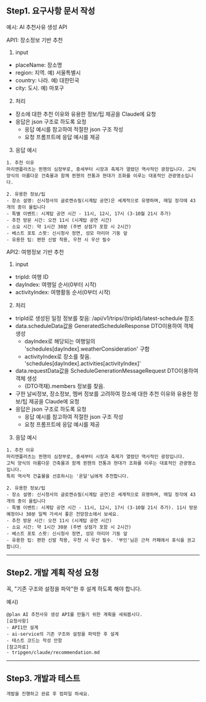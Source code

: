 
## Step1. 요구사항 문서 작성

예시: AI 추천사유 생성 API

API1: 장소정보 기반 추천
1) input
- placeName: 장소명
- region: 지역. 예) 서울특별시
- country: 나라. 예) 대한민국
- city: 도시. 예) 마포구

2) 처리
- 장소에 대한 추천 이유와 유용한 정보/팁 제공을 Claude에 요청
- 응답은 json 구조로 하도록 요청
    - 응답 예시를 참고하여 적절한 json 구조 작성
    - 요청 프롬프트에 응답 예시를 제공

3) 응답 예시
```
1. 추천 이유
마리엔플라츠는 뮌헨의 심장부로, 중세부터 시장과 축제가 열렸던 역사적인 광장입니다. 고틱 양식의 아름다운 건축물과 함께 뮌헨의 전통과 현대가 조화를 이루는 대표적인 관광명소입니다.

2. 유용한 정보/팁
- 장소 설명: 신시청사의 글로켄슈필(시계탑 공연)은 세계적으로 유명하며, 매일 정각에 43개의 종이 울립니다
- 특별 이벤트: 시계탑 공연 시간 - 11시, 12시, 17시 (3-10월 21시 추가)
- 추천 방문 시간: 오전 11시 (시계탑 공연 시간)
- 소요 시간: 약 1시간 30분 (주변 상점가 포함 시 2시간)
- 베스트 포토 스팟: 신시청사 정면, 성모 마리아 기둥 앞
- 유용한 팁: 편한 신발 착용, 우천 시 우산 필수
```

API2: 여행정보 기반 추천
1) input
- tripId: 여행 ID
- dayIndex: 여행일 순서(0부터 시작)
- activityIndex: 여행활동 순서(0부터 시작)

2) 처리
- tripId로 생성된 일정 정보를 찾음: /api/v1/trips/{tripId}/latest-schedule 참조
- data.scheduleData값을 GeneratedScheduleResponse DTO이용하여 객체 생성
    - dayIndex로 해당되는 여행일의 'schedules[dayIndex].weatherConsideration' 구함
    - activityIndex로 장소를 찾음. 'schedules[dayIndex].activities[activityIndex]'
- data.requestData값을 ScheduleGenerationMessageRequest DTO이용하여 객체 생성
    - {DTO객채}.members 정보를 찾음.
- 구한 날씨정보, 장소정보, 멤버 정보를 고려하여 장소에 대한 추천 이유와 유용한 정보/팁 제공을 Claude에 요청
- 응답은 json 구조로 하도록 요청
    - 응답 예시를 참고하여 적절한 json 구조 작성
    - 요청 프롬프트에 응답 예시를 제공

3) 응답 예시
```
1. 추천 이유
마리엔플라츠는 뮌헨의 심장부로, 중세부터 시장과 축제가 열렸던 역사적인 광장입니다. 
고틱 양식의 아름다운 건축물과 함께 뮌헨의 전통과 현대가 조화를 이루는 대표적인 관광명소입니다.
특히 역사적 건출물을 선호하시는 '온달'님에게 추천합니다. 

2. 유용한 정보/팁
- 장소 설명: 신시청사의 글로켄슈필(시계탑 공연)은 세계적으로 유명하며, 매일 정각에 43개의 종이 울립니다
- 특별 이벤트: 시계탑 공연 시간 - 11시, 12시, 17시 (3-10월 21시 추가). 11시 방문 예정이나 30분 일찍 가셔서 좋은 전망장소에서 보세요. 
- 추천 방문 시간: 오전 11시 (시계탑 공연 시간)
- 소요 시간: 약 1시간 30분 (주변 상점가 포함 시 2시간) 
- 베스트 포토 스팟: 신시청사 정면, 성모 마리아 기둥 앞
- 유용한 팁: 편한 신발 착용, 우천 시 우산 필수. '부인'님은 근처 카페에서 휴식을 권고합니다. 
```

---

## Step2. 개발 계획 작성 요청  
꼭, "기존 구조와 설정을 파악"한 후 설계 하도록 해야 합니다. 

예시)
```
@plan AI 추천사유 생성 API를 만들기 위한 계획을 세워봅시다. 
[요청사항]
- API1만 설계
- ai-service의 기존 구조와 설정을 파악한 후 설계 
- 테스트 코드는 작성 안함 
[참고자료]
- tripgen/claude/recommendation.md
```

---

## Step3. 개발과 테스트 
```
개발을 진행하고 완료 후 컴파일 하세요. 
```


